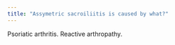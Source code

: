 ```yaml
---
title: "Assymetric sacroiliitis is caused by what?"
---
```

Psoriatic arthritis. Reactive arthropathy.

